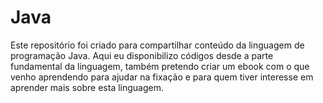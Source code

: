 # Java

Este repositório foi criado para compartilhar conteúdo da linguagem de programação Java. Aqui eu disponibilizo códigos desde a parte fundamental da linguagem, também pretendo criar um ebook com o que venho aprendendo para ajudar na fixação e para quem tiver interesse em aprender mais sobre esta linguagem.
